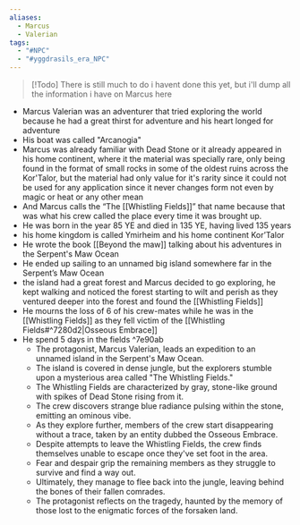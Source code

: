 ```yaml
---
aliases:
  - Marcus
  - Valerian
tags:
  - "#NPC"
  - "#yggdrasils_era_NPC"
---
```

> [!Todo] There is still much to do
> i havent done this yet, but i'll dump all the information i have on Marcus here

- Marcus Valerian was an adventurer that tried exploring the world because he had a great thirst for adventure and his heart longed for adventure
- His boat was called "Arcanogia"
- Marcus was already familiar with Dead Stone or it already appeared in his home continent, where it the material was specially rare, only being found in the format of small rocks in some of the oldest ruins across the Kor'Talor, but the material had only value for it's rarity since it could not be used for any application since it never changes form not even by magic or heat or any other mean
-  And Marcus calls the “The [[Whistling Fields]]” that name because that was what his crew called the place every time it was brought up.
- He was born in the year 85 YE and died in 135 YE, having lived 135 years
- his home kingdom is called Ymirheim and his home continent Kor’Talor
- He wrote the book [[Beyond the maw]] talking about his adventures in the Serpent's Maw Ocean
- He ended up sailing to an unnamed big island somewhere far in the Serpent’s Maw Ocean 
- the island had a great forest and Marcus decided to go exploring, he kept walking and noticed the forest starting to wilt and perish as they ventured deeper into the forest and found the [[Whistling Fields]]
- He mourns the loss of 6 of his crew-mates while he was in the [[Whistling Fields]] as they fell victim of the [[Whistling Fields#^7280d2|Osseous Embrace]] 
- He spend 5 days in the fields ^7e90ab
	- The protagonist, Marcus Valerian, leads an expedition to an unnamed island in the Serpent's Maw Ocean.
	- The island is covered in dense jungle, but the explorers stumble upon a mysterious area called "The Whistling Fields."
	- The Whistling Fields are characterized by gray, stone-like ground with spikes of Dead Stone rising from it.
	- The crew discovers strange blue radiance pulsing within the stone, emitting an ominous vibe.
	- As they explore further, members of the crew start disappearing without a trace, taken by an entity dubbed the Osseous Embrace.
	- Despite attempts to leave the Whistling Fields, the crew finds themselves unable to escape once they've set foot in the area.
	- Fear and despair grip the remaining members as they struggle to survive and find a way out.
	- Ultimately, they manage to flee back into the jungle, leaving behind the bones of their fallen comrades.
	- The protagonist reflects on the tragedy, haunted by the memory of those lost to the enigmatic forces of the forsaken land.
		  

